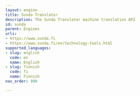 ```yaml
---
layout: engine
title: Sunda Translator
description: The Sunda Translator machine translation API
id: sunda
parent: Engines
urls:
- https://www.sunda.fi
- https://www.sunda.fi/en/technology-tools.html
supported_languages:
- slug: english
  code: en
  name: English
- slug: finnish
  code: fi
  name: Finnish
nav_order: 998

---
```




